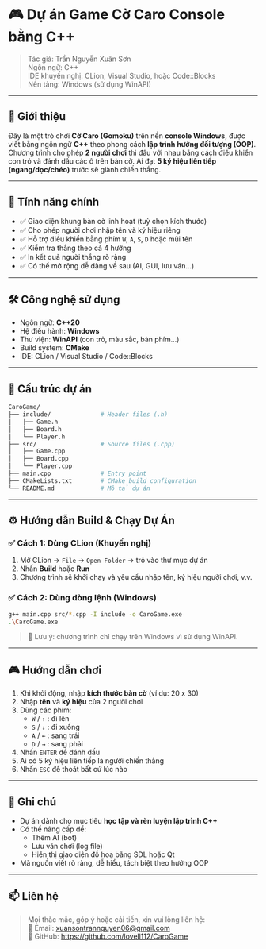 
# 🎮 Dự án Game Cờ Caro Console bằng C++

> Tác giả: Trần Nguyễn Xuân Sơn  
> Ngôn ngữ: C++  
> IDE khuyến nghị: CLion, Visual Studio, hoặc Code::Blocks  
> Nền tảng: Windows (sử dụng WinAPI)

---

## 🧠 Giới thiệu

Đây là một trò chơi **Cờ Caro (Gomoku)** trên nền **console Windows**, được viết bằng ngôn ngữ **C++** theo phong cách **lập trình hướng đối tượng (OOP)**. Chương trình cho phép **2 người chơi** thi đấu với nhau bằng cách điều khiển con trỏ và đánh dấu các ô trên bàn cờ. Ai đạt **5 ký hiệu liên tiếp (ngang/dọc/chéo)** trước sẽ giành chiến thắng.

---

## 🚀 Tính năng chính

- ✅ Giao diện khung bàn cờ linh hoạt (tuỳ chọn kích thước)
- ✅ Cho phép người chơi nhập tên và ký hiệu riêng
- ✅ Hỗ trợ điều khiển bằng phím `W`, `A`, `S`, `D` hoặc mũi tên
- ✅ Kiểm tra thắng theo cả 4 hướng
- ✅ In kết quả người thắng rõ ràng
- ✅ Có thể mở rộng dễ dàng về sau (AI, GUI, lưu ván...)

---

## 🛠️ Công nghệ sử dụng

- Ngôn ngữ: **C++20**
- Hệ điều hành: **Windows**
- Thư viện: **WinAPI** (con trỏ, màu sắc, bàn phím...)
- Build system: **CMake**
- IDE: CLion / Visual Studio / Code::Blocks

---

## 📂 Cấu trúc dự án

```bash
CaroGame/
├── include/              # Header files (.h)
│   ├── Game.h
│   ├── Board.h
│   └── Player.h
├── src/                  # Source files (.cpp)
│   ├── Game.cpp
│   ├── Board.cpp
│   └── Player.cpp
├── main.cpp              # Entry point
├── CMakeLists.txt        # CMake build configuration
└── README.md             # Mô tả dự án
```

---

## ⚙️ Hướng dẫn Build & Chạy Dự Án

### ✅ Cách 1: Dùng CLion (Khuyến nghị)

1. Mở CLion → `File` → `Open Folder` → trỏ vào thư mục dự án
2. Nhấn **Build** hoặc **Run**
3. Chương trình sẽ khởi chạy và yêu cầu nhập tên, ký hiệu người chơi, v.v.

### ✅ Cách 2: Dùng dòng lệnh (Windows)

```bash
g++ main.cpp src/*.cpp -I include -o CaroGame.exe
.\CaroGame.exe
```

> 🔔 Lưu ý: chương trình chỉ chạy trên Windows vì sử dụng WinAPI.

---

## 🎮 Hướng dẫn chơi

1. Khi khởi động, nhập **kích thước bàn cờ** (ví dụ: 20 x 30)
2. Nhập **tên** và **ký hiệu** của 2 người chơi
3. Dùng các phím:
    - `W` / `↑` : đi lên
    - `S` / `↓` : đi xuống
    - `A` / `←` : sang trái
    - `D` / `→` : sang phải
4. Nhấn `ENTER` để đánh dấu
5. Ai có 5 ký hiệu liên tiếp là người chiến thắng
6. Nhấn `ESC` để thoát bất cứ lúc nào

---

## 📌 Ghi chú

- Dự án dành cho mục tiêu **học tập và rèn luyện lập trình C++**
- Có thể nâng cấp để:
    - Thêm AI (bot)
    - Lưu ván chơi (log file)
    - Hiển thị giao diện đồ hoạ bằng SDL hoặc Qt
- Mã nguồn viết rõ ràng, dễ hiểu, tách biệt theo hướng OOP

---

## 📫 Liên hệ

> Mọi thắc mắc, góp ý hoặc cải tiến, xin vui lòng liên hệ:  
> 📧 Email: xuansontrannguyen06@gmail.com  
> 💬 GitHub: https://github.com/lovell112/CaroGame
